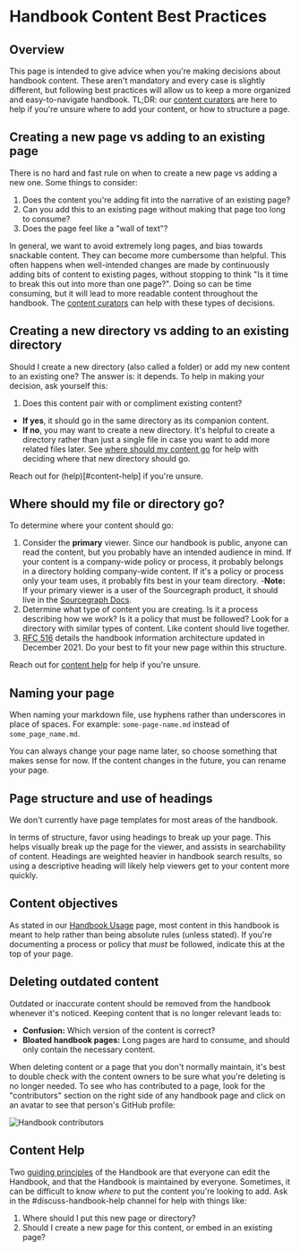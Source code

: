 # Handbook Content Best Practices

## Overview

This page is intended to give advice when you're making decisions about handbook content. These aren't mandatory and every case is slightly different, but following best practices will allow us to keep a more organized and easy-to-navigate handbook. TL;DR: our [content curators](#content-curators) are here to help if you're unsure where to add your content, or how to structure a page.

## Creating a new page vs adding to an existing page

There is no hard and fast rule on when to create a new page vs adding a new one. Some things to consider:

1. Does the content you're adding fit into the narrative of an existing page?
1. Can you add this to an existing page without making that page too long to consume?
1. Does the page feel like a "wall of text"?

In general, we want to avoid extremely long pages, and bias towards snackable content. They can become more cumbersome than helpful. This often happens when well-intended changes are made by continuously adding bits of content to existing pages, without stopping to think "Is it time to break this out into more than one page?". Doing so can be time consuming, but it will lead to more readable content throughout the handbook. The [content curators](#content-curators) can help with these types of decisions.

## Creating a new directory vs adding to an existing directory

Should I create a new directory (also called a folder) or add my new content to an existing one? The answer is: it depends. To help in making your decision, ask yourself this:

1. Does this content pair with or compliment existing content?

- **If yes**, it should go in the same directory as its companion content.
- **If no**, you may want to create a new directory. It's helpful to create a directory rather than just a single file in case you want to add more related files later. See [where should my content go](#where-should-my-content-go) for help with deciding where that new directory should go.

Reach out for (help)[#content-help] if you're unsure.

## Where should my file or directory go?

To determine where your content should go:

1. Consider the **primary** viewer. Since our handbook is public, anyone can read the content, but you probably have an intended audience in mind. If your content is a company-wide policy or process, it probably belongs in a directory holding company-wide content. If it's a policy or process only your team uses, it probably fits best in your team directory. -**Note:** If your primary viewer is a user of the Sourcegraph product, it should live in the [Sourcegraph Docs](https://docs.sourcegraph.com/).
1. Determine what type of content you are creating. Is it a process describing how we work? Is it a policy that must be followed? Look for a directory with similar types of content. Like content should live together.
1. [RFC 516](https://docs.google.com/document/d/1H2a7vNvQ61CNcsMp_H8kh4FhYGRFl-6OYJlUzevoG7U/edit#heading=h.trqab8y0kufp) details the handbook information architecture updated in December 2021. Do your best to fit your new page within this structure.

Reach out for [content help](#content-help) for help if you're unsure.

## Naming your page

When naming your markdown file, use hyphens rather than underscores in place of spaces. For example: `some-page-name.md` instead of `some_page_name.md`.

You can always change your page name later, so choose something that makes sense for now. If the content changes in the future, you can rename your page.

## Page structure and use of headings

We don't currently have page templates for most areas of the handbook.

In terms of structure, favor using headings to break up your page. This helps visually break up the page for the viewer, and assists in searchability of content. Headings are weighted heavier in handbook search results, so using a descriptive heading will likely help viewers get to your content more quickly.

## Content objectives

As stated in our [Handbook Usage](../index.md#handbook-usage) page, most content in this handbook is meant to help rather than being absolute rules (unless stated). If you're documenting a process or policy that _must_ be followed, indicate this at the top of your page.

## Deleting outdated content

Outdated or inaccurate content should be removed from the handbook whenever it's noticed. Keeping content that is no longer relevant leads to:

- **Confusion:** Which version of the content is correct?
- **Bloated handbook pages:** Long pages are hard to consume, and should only contain the necessary content.

When deleting content or a page that you don't normally maintain, it's best to double check with the content owners to be sure what you're deleting is no longer needed. To see who has contributed to a page, look for the "contributors" section on the right side of any handbook page and click on an avatar to see that person's GitHub profile:

![Handbook contributors](https://storage.googleapis.com/sourcegraph-assets/handbook/handbook-contributors.png)

## Content Help

Two [guiding principles](../index.md#guiding-princples) of the Handbook are that everyone can edit the Handbook, and that the Handbook is maintained by everyone. Sometimes, it can be difficult to know _where_ to put the content you're looking to add. Ask in the #discuss-handbook-help channel for help with things like:

1. Where should I put this new page or directory?
1. Should I create a new page for this content, or embed in an existing page?
